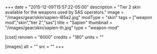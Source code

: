 +++
date = "2015-12-09T15:57:22-05:00"
description = "Tier 2 skin available for the weapons used by SAS operators."
image = "/images/gear/skin/sapien-l85a2.jpg"
modType = "skin"
tags = ["weapon mod","skin","tier 2","sas"]
title = "Sapien"
thumbnail = "/images/gear/skin/sapien-th.jpg"
type = "weapon-mod"

[cost]
  renown = "6000"
  credits = "180"
  units = ""

[images]
  alt = ""
  src = ""
+++
